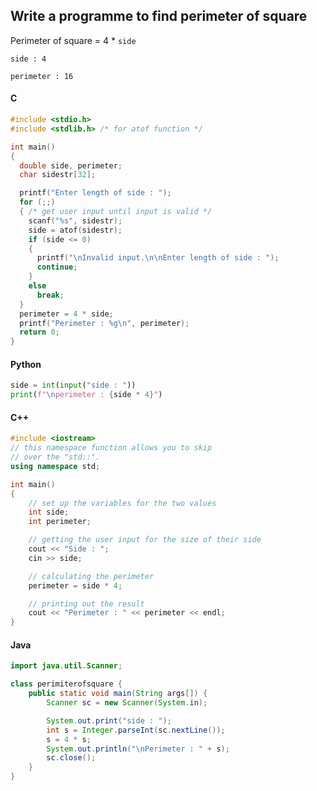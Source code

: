 ## Write a programme to find perimeter of square

Perimeter of square = 4 * `side`

```
side : 4

perimeter : 16
```

<CodeBlock slots="heading, code" repeat="4" languages="C, Python, C++, Java" />

#### C

```c
#include <stdio.h>
#include <stdlib.h> /* for atof function */

int main()
{
  double side, perimeter;
  char sidestr[32];

  printf("Enter length of side : ");
  for (;;)
  { /* get user input until input is valid */
    scanf("%s", sidestr);
    side = atof(sidestr);
    if (side <= 0)
    {
      printf("\nInvalid input.\n\nEnter length of side : ");
      continue;
    }
    else
      break;
  }
  perimeter = 4 * side;
  printf("Perimeter : %g\n", perimeter);
  return 0;
}
```

#### Python

```python
side = int(input("side : "))
print(f"\nperimeter : {side * 4}")
```

#### C++

```cpp
#include <iostream>
// this namespace function allows you to skip
// over the "std::".
using namespace std;

int main()
{
    // set up the variables for the two values
    int side;
    int perimeter;

    // getting the user input for the size of their side
    cout << "Side : ";
    cin >> side;

    // calculating the perimeter
    perimeter = side * 4;

    // printing out the result
    cout << "Perimeter : " << perimeter << endl;
}
```

#### Java

```java
import java.util.Scanner;

class perimiterofsquare {
    public static void main(String args[]) {
        Scanner sc = new Scanner(System.in);

        System.out.print("side : ");
        int s = Integer.parseInt(sc.nextLine());
        s = 4 * s;
        System.out.println("\nPerimeter : " + s);
        sc.close();
    }
}
```
